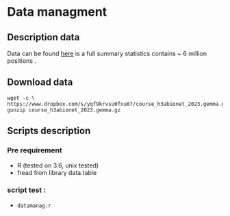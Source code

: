 # Data managment
## Description data

Data can be found [here](https://www.dropbox.com/s/yqf9krvsu0fxu87/course_h3abionet_2023.gemma.gz) is a full summary statistics contains ~ 6 million positions .

## Download data

```
wget -c \
https://www.dropbox.com/s/yqf9krvsu0fxu87/course_h3abionet_2023.gemma.gz
gunzip course_h3abionet_2023.gemma.gz
```

## Scripts description 

### Pre requirement
* R (tested on 3.6, unix tested)
 * fread from library data.table

### script test :
 * `datamanag.r`


